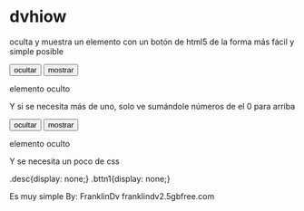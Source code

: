 # dvhiow
oculta y muestra un elemento con un botón de html5 de la forma más fácil y simple posible

<button class="bttn1" onclick="ocultar(0)">ocultar</button>
<button class="bttn2" onclick="mostrar(0)">mostrar</button>
<div class="desc">elemento oculto</div>

Y si se necesita más de uno, solo ve sumándole números de el 0 para arriba

<button class="bttn1" onclick="ocultar(1)">ocultar</button>
<button class="bttn2" onclick="mostrar(1)">mostrar</button>
<div class="desc">elemento oculto</div>

Y se necesita un poco de css

.desc{display: none;}
.bttn1{display: none;}

Es muy simple 
By: FranklinDv
franklindv2.5gbfree.com




